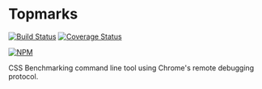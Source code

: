 # Topmarks

[![Build Status](https://travis-ci.org/Topmarks/topmarks.svg?branch=master)](https://travis-ci.org/Topmarks/topmarks) [![Coverage Status](https://coveralls.io/repos/github/Topmarks/topmarks/badge.svg?branch=master)](https://coveralls.io/github/Topmarks/topmarks?branch=master)

[![NPM](https://nodei.co/npm/topmarks.png)](https://npmjs.org/package/topmarks)

CSS Benchmarking command line tool using Chrome's remote debugging protocol.
